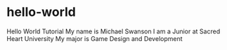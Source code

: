 # hello-world
Hello World Tutorial
My name is Michael Swanson
I am a Junior at Sacred Heart University
My major is Game Design and Development
